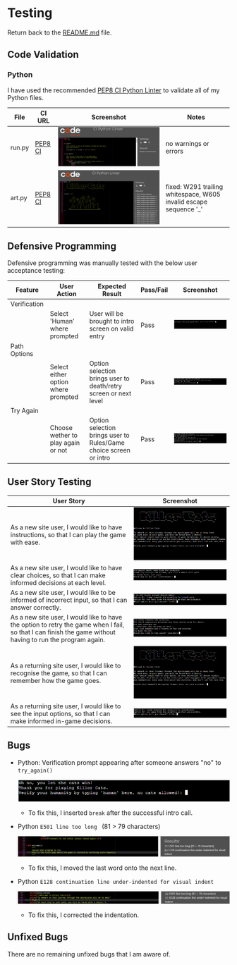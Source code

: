 # Testing

Return back to the [README.md](README.md) file.

## Code Validation

### Python

I have used the recommended [PEP8 CI Python Linter](https://pep8ci.herokuapp.com) to validate all of my Python files.

| File | CI URL | Screenshot | Notes |
| --- | --- | --- | --- |
| run.py | [PEP8 CI](https://pep8ci.herokuapp.com/https://raw.githubusercontent.com/Nic-Wallace/killer-cats/main/run.py) | ![screenshot](documentation/py-validation-run.png) | no warnings or errors |
| art.py | [PEP8 CI](https://pep8ci.herokuapp.com/https://raw.githubusercontent.com/Nic-Wallace/killer-cats/main/art.py) | ![screenshot](documentation/py-validation-art.png) | fixed: W291 trailing whitespace, W605 invalid escape sequence '\_' |

## Defensive Programming

Defensive programming was manually tested with the below user acceptance testing:

| Feature | User Action | Expected Result | Pass/Fail | Screenshot |
| --- | --- | --- | --- | --- |
| Verification | | | | |
| | Select 'Human' where prompted | User will be brought to intro screen on valid entry | Pass | ![screenshot](documentation/feature01.png) |
| Path Options | | | | |
| | Select either option where prompted | Option selection brings user to death/retry screen or next level | Pass | ![screenshot](documentation/feature03a.png) |
| Try Again | | | | |
| | Choose wether to play again or not | Option selection brings user to Rules/Game choice screen or intro | Pass | ![screenshot](documentation/feature05.png) |

## User Story Testing

| User Story | Screenshot |
| --- | --- |
| As a new site user, I would like to have instructions, so that I can play the game with ease. | ![screenshot](documentation/feature00.png) |
| As a new site user, I would like to have clear choices, so that I can make informed decisions at each level. | ![screenshot](documentation/feature03a.png) |
| As a new site user, I would like to be informed of incorrect input, so that I can answer correctly. | ![screenshot](documentation/feature04.png) |
| As a new site user, I would like to have the option to retry the game when I fail, so that I can finish the game without having to run the program again. | ![screenshot](documentation/feature05.png) |
| As a returning site user, I would like to recognise the game, so that I can remember how the game goes. | ![screenshot](documentation/feature00.png) |
| As a returning site user, I would like to see the input options, so that I can make informed in-game decisions. | ![screenshot](documentation/feature03b.png) |

## Bugs

- Python: Verification prompt appearing after someone answers "no" to `try_again()`

    ![screenshot](documentation/bug01.png)

    - To fix this, I inserted `break` after the successful intro call.

- Python `E501 line too long ` (81 > 79 characters)

    ![screenshot](documentation/bug02.png)

    - To fix this, I moved the last word onto the next line.

- Python `E128 continuation line under-indented for visual indent`

    ![screenshot](documentation/bug03.png)

    - To fix this, I corrected the indentation.

## Unfixed Bugs

There are no remaining unfixed bugs that I am aware of.